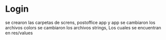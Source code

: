 # Login

se crearon las carpetas de screns, postoffice app y app
se cambiaron los archivos colors 
se cambiaron los archivos strings, Los cuales se encuentran en res/values
